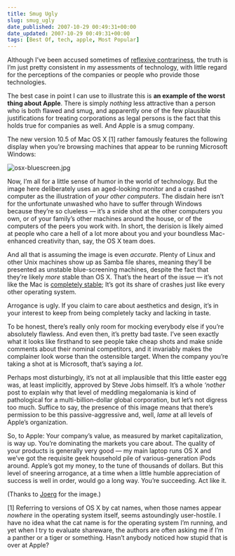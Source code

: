 ```yaml
---
title: Smug Ugly
slug: smug_ugly
date_published: 2007-10-29 00:49:31+00:00
date_updated: 2007-10-29 00:49:31+00:00
tags: [Best Of, tech, apple, Most Popular]
---
```

Although I’ve been accused sometimes of [reflexive contrariness](http://www.kottke.org/07/10/apple-the-new-evil-empire), the truth is I’m just pretty consistent in my assessments of technology, with little regard for the perceptions of the companies or people who provide those technologies.

The best case in point I can use to illustrate this is **an example of the worst thing about Apple**. There is simply *nothing* less attractive than a person who is both flawed and smug, and apparently one of the few plausible justifications for treating corporations as legal persons is the fact that this holds true for companies as well. And Apple is a smug company.

The new version 10.5 of Mac OS X [1] rather famously features the following display when you’re browsing machines that appear to be running Microsoft Windows:

![osx-bluescreen.jpg](/images/osx-bluescreen.jpg)

Now, I’m all for a little sense of humor in the world of technology. But the image here deliberately uses an aged-looking monitor and a crashed computer as the illustration of *your other computers*. The disdain here isn’t for the unfortunate unwashed who have to suffer through Windows because they’re so clueless — it’s a snide shot at the other computers you own, or of your family’s other machines around the house, or of the computers of the peers you work with. In short, the derision is likely aimed at people who care a hell of a lot more about you and your boundless Mac-enhanced creativity than, say, the OS X team does.

And all that is assuming the image is even *accurate*. Plenty of Linux and other Unix machines show up as Samba file shares, meaning they’ll be presented as unstable blue-screening machines, despite the fact that they’re likely *more* stable than OS X. That’s the heart of the issue — it’s not like the Mac is [completely stable](https://web.archive.org/web/20071031082009/http://www.flickr.com:80/photos/bbland/1780432462/); It’s got its share of crashes just like every other operating system.

Arrogance is ugly. If you claim to care about aesthetics and design, it’s in your interest to keep from being completely tacky and lacking in taste.

To be honest, there’s really only room for mocking everybody else if you’re absolutely flawless. And even then, it’s pretty bad taste. I’ve seen exactly what it looks like firsthand to see people take cheap shots and make snide comments about their nominal competitors, and it invariably makes the complainer look worse than the ostensible target. When the company you’re taking a shot at is Microsoft, that’s saying a *lot*.

Perhaps most disturbingly, it’s not at all implausible that this little easter egg was, at least implicitly, approved by Steve Jobs himself. It’s a whole *‘nother* post to explain why that level of meddling megalomania is kind of pathological for a multi-billion-dollar global corporation, but let’s not digress too much. Suffice to say, the presence of this image means that there’s permission to be this passive-aggressive and, well, *lame* at all levels of Apple’s organization.

So, to Apple: Your company’s value, as measured by market capitalization, is way up. You’re dominating the markets you care about. The quality of your products is generally very good — my main laptop runs OS X and we’ve got the requisite geek household pile of various-generation iPods around. Apple’s got my money, to the tune of thousands of dollars. But this level of sneering arrogance, at a time when a little humble appreciation of success is well in order, would go a long way. You’re succeeding. Act like it.

(Thanks to [Joerg](https://web.archive.org/web/20071124053227/http://www.flickr.com:80/photos/joergbattermann/) for the image.)

[1] Referring to versions of OS X by cat names, when those names appear *nowhere* in the operating system itself, seems astoundingly user-hostile. I have no idea what the cat name is for the operating system I’m running, and yet when I try to evaluate shareware, the authors are often asking me if I’m a panther or a tiger or something. Hasn’t anybody noticed how stupid that is over at Apple?
